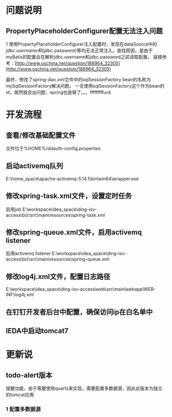# 问题说明

##  PropertyPlaceholderConfigurer配置无法注入问题
1  使用PropertyPlaceholderConfigurer注入配置时，发现在dataSource中的${jdbc.username}和${jdbc.password}等均无法正常注入。查找原因，是由于myBatis的配置会在解析jdbc.username和jdbc.password之前读取配置。
  链接参考：[http://www.oschina.net/question/188964_32305](http://www.oschina.net/question/188964_32305)
  
  最终，修改了spring-dao.xml文件中的sqlSessionFactory bean的名称为mySqlSessionFactory解决问题。
  一旦使用sqlSessionFactory这个作为bean的id，居然就会出问题，spring也是够了。。。fffffffffuck
  
# 开发流程

## 查看/修改基础配置文件

文件位于%HOME%/ddauth-config.properties

## 启动activemq队列

E:\home_space\apache-activemq-5.14.1\bin\win64\wrapper.exe

## 修改spring-task.xml文件，设置定时任务

启用job
E:\workspace\idea_space\ding-isv-access\biz\src\main\resources\spring-task.xml

## 修改spring-queue.xml文件，启用activemq listener

启用activemq listener
E:\workspace\idea_space\ding-isv-access\biz\src\main\resources\spring-queue.xml

## 修改log4j.xml文件，配置日志路径

E:\workspace\idea_space\ding-isv-access\web\src\main\webapp\WEB-INF\log4j.xml

## 在钉钉开发者后台中配置，确保访问ip在白名单中

## IEDA中启动tomcat7

# 更新说

## todo-alert版本
提醒功能，由于需要使用quartz来实现，需要配置多数据源，因此此版本为独立的tomcat应用

### 1 配置多数据源

